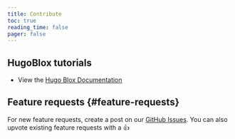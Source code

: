 ```yaml
---
title: Contribute
toc: true
reading_time: false
pager: false
---
```


## HugoBlox tutorials

- View the [Hugo Blox Documentation](https://docs.hugoblox.com/)

## Feature requests {#feature-requests}

For new feature requests, create a post on our [GitHub Issues](https://github.com/HugoBlox/hugo-blox-builder/issues). You can also upvote existing feature requests with a 👍
